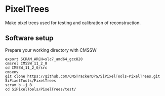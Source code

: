 # PixelTrees

Make pixel trees used for testing and calibration of reconstruction.


## Software setup

Prepare your working directory with CMSSW

```
export SCRAM_ARCH=slc7_amd64_gcc820
cmsrel CMSSW_11_2_0
cd CMSSW_11_2_0/src
cmsenv
git clone https://github.com/CMSTrackerDPG/SiPixelTools-PixelTrees.git SiPixelTools/PixelTrees
scram b -j 8
cd SiPixelTools/PixelTrees/test/
```
